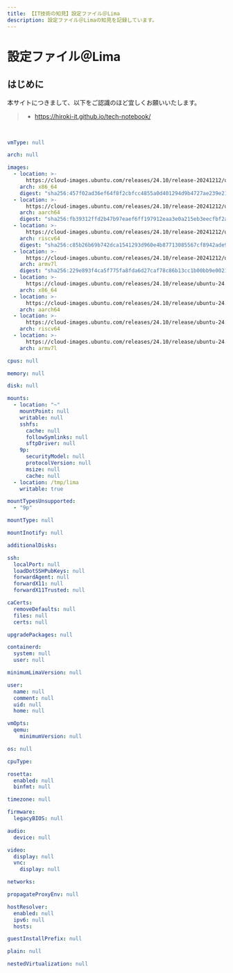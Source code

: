 ```yaml
---
title: 【IT技術の知見】設定ファイル＠Lima
description: 設定ファイル＠Limaの知見を記録しています。
---
```


# 設定ファイル＠Lima

## はじめに

本サイトにつきまして、以下をご認識のほど宜しくお願いいたします。

> - https://hiroki-it.github.io/tech-notebook/

<br>

```yaml
vmType: null
```

```yaml
arch: null
```

```yaml
images:
  - location: >-
      https://cloud-images.ubuntu.com/releases/24.10/release-20241212/ubuntu-24.10-server-cloudimg-amd64.img
    arch: x86_64
    digest: "sha256:457f02ad36ef64f8f2cbfcc4855a0d401294d9b4727ae239e21c4104cca0bae2"
  - location: >-
      https://cloud-images.ubuntu.com/releases/24.10/release-20241212/ubuntu-24.10-server-cloudimg-arm64.img
    arch: aarch64
    digest: "sha256:fb39312ffd2b47b97eaef6ff197912eaa3e0a215eb3eecfbf2a24acd96ee1125"
  - location: >-
      https://cloud-images.ubuntu.com/releases/24.10/release-20241212/ubuntu-24.10-server-cloudimg-riscv64.img
    arch: riscv64
    digest: "sha256:c85b26b69b742dca1541293d960e4b87713085567cf8942ade9029860ab0b195"
  - location: >-
      https://cloud-images.ubuntu.com/releases/24.10/release-20241212/ubuntu-24.10-server-cloudimg-armhf.img
    arch: armv7l
    digest: "sha256:229e893f4ca5f775fa8fda6d27caf78c86b13cc1b00bb9e002147cd1a04d98fc"
  - location: >-
      https://cloud-images.ubuntu.com/releases/24.10/release/ubuntu-24.10-server-cloudimg-amd64.img
    arch: x86_64
  - location: >-
      https://cloud-images.ubuntu.com/releases/24.10/release/ubuntu-24.10-server-cloudimg-arm64.img
    arch: aarch64
  - location: >-
      https://cloud-images.ubuntu.com/releases/24.10/release/ubuntu-24.10-server-cloudimg-riscv64.img
    arch: riscv64
  - location: >-
      https://cloud-images.ubuntu.com/releases/24.10/release/ubuntu-24.10-server-cloudimg-armhf.img
    arch: armv7l
```

```yaml
cpus: null
```

```yaml
memory: null
```

```yaml
disk: null
```

```yaml
mounts:
  - location: "~"
    mountPoint: null
    writable: null
    sshfs:
      cache: null
      followSymlinks: null
      sftpDriver: null
    9p:
      securityModel: null
      protocolVersion: null
      msize: null
      cache: null
  - location: /tmp/lima
    writable: true
```

```yaml
mountTypesUnsupported:
  - "9p"
```

```yaml
mountType: null
```

```yaml
mountInotify: null
```

```yaml
additionalDisks:
```

```yaml
ssh:
  localPort: null
  loadDotSSHPubKeys: null
  forwardAgent: null
  forwardX11: null
  forwardX11Trusted: null
```

```yaml
caCerts:
  removeDefaults: null
  files: null
  certs: null
```

```yaml
upgradePackages: null
```

```yaml
containerd:
  system: null
  user: null
```

```yaml
minimumLimaVersion: null
```

```yaml
user:
  name: null
  comment: null
  uid: null
  home: null
```

```yaml
vmOpts:
  qemu:
    minimumVersion: null
```

```yaml
os: null
```

```yaml
cpuType:
```

```yaml
rosetta:
  enabled: null
  binfmt: null
```

```yaml
timezone: null
```

```yaml
firmware:
  legacyBIOS: null
```

```yaml
audio:
  device: null
```

```yaml
video:
  display: null
  vnc:
    display: null
```

```yaml
networks:
```

```yaml
propagateProxyEnv: null
```

```yaml
hostResolver:
  enabled: null
  ipv6: null
  hosts:
```

```yaml
guestInstallPrefix: null
```

```yaml
plain: null
```

```yaml
nestedVirtualization: null
```

<br>
